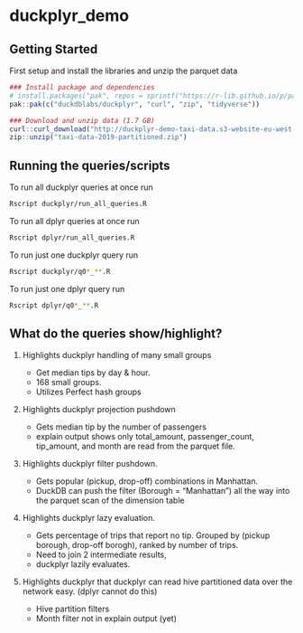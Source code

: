 # duckplyr_demo

## Getting Started

First setup and install the libraries and unzip the parquet data

```r
### Install package and dependencies
# install.packages("pak", repos = sprintf("https://r-lib.github.io/p/pak/stable/%s/%s/%s", .Platform$pkgType, R.Version()$os, R.Version()$arch))
pak::pak(c("duckdblabs/duckplyr", "curl", "zip", "tidyverse"))

### Download and unzip data (1.7 GB)
curl::curl_download("http://duckplyr-demo-taxi-data.s3-website-eu-west-1.amazonaws.com/taxi-data-2019-partitioned.zip", "taxi-data-2019-partitioned.zip", quiet = FALSE)
zip::unzip("taxi-data-2019-partitioned.zip")
```

## Running the queries/scripts

To run all duckplyr queries at once run 

```sh
Rscript duckplyr/run_all_queries.R
```

To run all dplyr queries at once run 

```sh
Rscript dplyr/run_all_queries.R
```

To run just one duckplyr query run

```sh
Rscript duckplyr/q0*_**.R
```

To run just one dplyr query run

```sh
Rscript dplyr/q0*_**.R
```

## What do the queries show/highlight?

1. Highlights duckplyr handling of many small groups

    - Get median tips by day & hour. 
    - 168 small groups.
    - Utilizes Perfect hash groups
    
2. Highlights duckplyr projection pushdown

    - Gets median tip by the number of passengers
    - explain output shows only total_amount, passenger_count, tip_amount, and month are read from the parquet file.

3. Highlights duckplyr filter pushdown. 

    - Gets popular (pickup, drop-off) combinations in Manhattan. 
    - DuckDB can push the filter (Borough = “Manhattan”) all the way into the parquet scan of the dimension table

4. Highlights duckplyr lazy evaluation.

    - Gets percentage of trips that report no tip. Grouped by (pickup borough, drop-off borogh), ranked by number of trips.
    - Need to join 2 intermediate results,
    - duckplyr lazily evaluates. 
    
5. Highlights duckplyr that duckplyr can read hive partitioned data over the network easy. (dplyr cannot do this)

    - Hive partition filters
    - Month filter not in explain output (yet)

